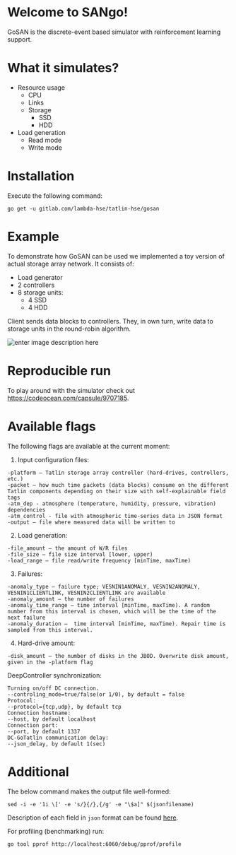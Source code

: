 # Welcome to SANgo!

GoSAN is the discrete-event based simulator with reinforcement learning support. 

# What it simulates?

 - Resource usage
	 - CPU
	 - Links
	 - Storage
		 - SSD
		 - HDD
 - Load generation
	 - Read mode
	 - Write mode

# Installation
Execute the following command: 

    go get -u gitlab.com/lambda-hse/tatlin-hse/gosan

# Example

To demonstrate how GoSAN can be used we implemented a toy version of actual storage array network. It consists of:

 - Load generator
 - 2 controllers 
 - 8 storage units:
	 - 4 SSD
	 - 4 HDD

Client sends data blocks to controllers. They, in own turn, write data to storage units in the round-robin algorithm.  

 
![enter image description here](https://sun9-64.userapi.com/c854216/v854216025/101217/U2KF-i4FyVc.jpg)
# Reproducible run

To play around with the simulator check out https://codeocean.com/capsule/9707185. 

# Available flags

The following flags are available at the current moment:
1. Input configuration files:

```
-platform — Tatlin storage array controller (hard-drives, controllers, etc.)
-packet — how much time packets (data blocks) consume on the different Tatlin components depending on their size with self-explainable field tags
-atm_dep - atmosphere (temperature, humidity, pressure, vibration) dependencies
-atm_control - file with atmospheric time-series data in JSON format
-output — file where measured data will be written to
```

2. Load generation:

```
-file_amount — the amount of W/R files
-file_size — file size interval [lower, upper)
-load_range — file read/write frequency [minTime, maxTime)
```

3. Failures:

```
-anomaly_type — failure type; VESNIN1ANOMALY, VESNIN2ANOMALY, VESNIN1CLIENTLINK, VESNIN2CLIENTLINK are available
-anomaly_amount — the number of failures
-anomaly_time_range — time interval [minTime, maxTime). A random number from this interval is chosen, which will be the time of the next failure 
-anomaly_duration —  time interval [minTime, maxTime). Repair time is sampled from this interval. 
```

4. Hard-drive amount:

```
-disk_amount — the number of disks in the JBOD. Overwrite disk amount, given in the -platform flag
```

DeepController synchronization:

```
Turning on/off DC connection.
--controling_mode=true/false(or 1/0), by default = false
Protocol:
--protocol={tcp,udp}, by default tcp
Connection hostname:
--host, by default localhost
Connection port:
--port, by default 1337
DC-GoTatlin communication delay:
--json_delay, by default 1(sec)
```


# Additional

The below command makes the output file well-formed:
```
sed -i -e '1i \[' -e 's/}{/},{/g' -e "\$a]" $(jsonfilename)
```

Description of each field in `json` format can be found [here](https://docviewer.yandex.ru/view/399819079/?*=tRg8KHkaftG96OxyVNSWpjO5zT17InVybCI6InlhLWRpc2s6Ly8vZGlzay9ZYWRyby9BU2Fwcm9ub3Yvc3RvcmFnZS1kYXRhLWpzb24tZGVzY3JpcHRpb24ueGxzeCIsInRpdGxlIjoic3RvcmFnZS1kYXRhLWpzb24tZGVzY3JpcHRpb24ueGxzeCIsInVpZCI6IjM5OTgxOTA3OSIsInl1IjoiMTA1MDIzODgxNTIwMzM0MTM1Iiwibm9pZnJhbWUiOmZhbHNlLCJ0cyI6MTUyMDkzODM3MzI1M30%3D).

For profiling (benchmarking) run:
```
go tool pprof http://localhost:6060/debug/pprof/profile
```
